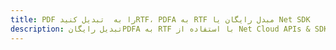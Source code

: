 ---title: PDF را به  تبدیل کنیدRTF، PDFA به RTF مبدل رایگان یا Net SDKdescription: تبدیل رایگانPDFA به RTF با استفاده از Net Cloud APIs & SDK همچنین اسناد PDF را در Cloud ایجاد، ویرایش و رندر کنید.---